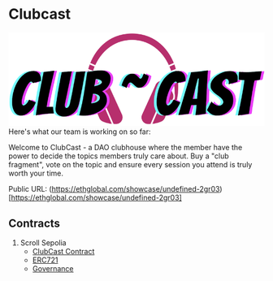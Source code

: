# Clubcast

![clubcast](./clubcast.png)
Here's what our team is working on so far:

Welcome to ClubCast - a DAO clubhouse where the member have the power to decide the topics members truly care about. Buy a "club fragment", vote on the topic and ensure every session you attend is truly worth your time.

Public URL: (https://ethglobal.com/showcase/undefined-2gr03)[https://ethglobal.com/showcase/undefined-2gr03]

## Contracts

1. Scroll Sepolia
   - [ClubCast Contract](https://sepolia-blockscout.scroll.io/address/0x15505951A1d909058dFA87041B68e0f621555570#code)
   - [ERC721](https://sepolia-blockscout.scroll.io/address/0xA6c5bD390E92616CA1efE23ABA568e69C4B44FEB#code)
   - [Governance](https://sepolia-blockscout.scroll.io/address/0xb93C0282aA1c42cD4b567d1c0bC4Ee398845993a#code)
